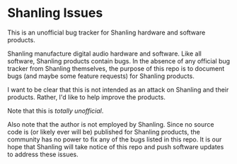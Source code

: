 # Shanling Issues

This is an unofficial bug tracker for Shanling hardware and software products.

Shanling manufacture digital audio hardware and software. Like all software,
Shanling products contain bugs. In the absence of any official bug tracker from
Shanling themselves, the purpose of this repo is to document bugs (and maybe
some feature requests) for Shanling products.

I want to be clear that this is not intended as an attack on Shanling and their
products. Rather, I'd like to help improve the products.

Note that this is *totally unofficial*.

Also note that the author is not employed by Shanling. Since no source code is
(or likely ever will be) published for Shanling products, the community has no
power to fix any of the bugs listed in this repo. It is our hope that Shanling
will take notice of this repo and push software updates to address these
issues.
